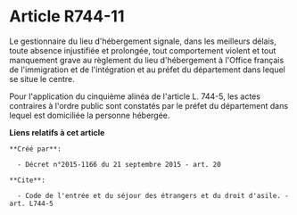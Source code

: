 # Article R744-11

Le gestionnaire du lieu d'hébergement signale, dans les meilleurs délais, toute absence injustifiée et prolongée, tout
comportement violent et tout manquement grave au règlement du lieu d'hébergement à l'Office français de l'immigration et de
l'intégration et au préfet du département dans lequel se situe le centre. 

Pour l'application du cinquième alinéa de l'article L. 744-5, les actes contraires à l'ordre public sont constatés par le
préfet du département dans lequel est domiciliée la personne hébergée.

**Liens relatifs à cet article**

	**Créé par**:

	  - Décret n°2015-1166 du 21 septembre 2015 - art. 20

	**Cite**:

	  - Code de l'entrée et du séjour des étrangers et du droit d'asile. - art. L744-5
